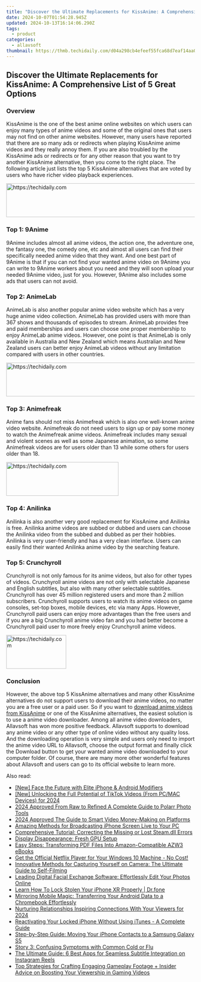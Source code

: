 ```yaml
---
title: "Discover the Ultimate Replacements for KissAnime: A Comprehensive List of 5 Great Options"
date: 2024-10-07T01:54:28.945Z
updated: 2024-10-13T16:14:06.290Z
tags:
  - product
categories:
  - allavsoft
thumbnail: https://thmb.techidaily.com/d04a298cb4efeef55fca68d7eaf14aa0f3c43f69fcef497082e91bf17afd4582.jpg
---
```


## Discover the Ultimate Replacements for KissAnime: A Comprehensive List of 5 Great Options

### Overview

KissAnime is the one of the best anime online websites on which users can enjoy many types of anime videos and some of the original ones that users may not find on other anime websites. However, many users have reported that there are so many ads or redirects when playing KissAnime anime videos and they really annoy them. If you are also troubled by the KissAnime ads or redirects or for any other reason that you want to try another KissAnime alternative, then you come to the right place. The following article just lists the top 5 KissAnime alternatives that are voted by users who have richer video playback experiences.

<!-- affiliate ads begin -->
<a href="https://appsumo.8odi.net/c/5597632/2082539/7443" target="_top" id="2082539">
  <img src="//a.impactradius-go.com/display-ad/7443-2082539" border="0" alt="https://techidaily.com" width="728" height="90"/>
</a>
<img height="0" width="0" src="https://appsumo.8odi.net/i/5597632/2082539/7443" style="position:absolute;visibility:hidden;" border="0" />
<!-- affiliate ads end -->

### Top 1: 9Anime

9Anime includes almost all anime videos, the action one, the adventure one, the fantasy one, the comedy one, etc and almost all users can find their specifically needed anime video that they want. And one best part of 9Anime is that if you can not find your wanted anime video on 9Anime you can write to 9Anime workers about you need and they will soon upload your needed 9Anime video, just for you. However, 9Anime also includes some ads that users can not avoid.

### Top 2: AnimeLab

AnimeLab is also another popular anime video website which has a very huge anime video collection. AnimeLab has provided users with more than 367 shows and thousands of episodes to stream. AnimeLab provides free and paid memberships and users can choose one proper membership to enjoy AnimeLab anime videos. However, one point is that AnimeLab is only available in Australia and New Zealand which means Australian and New Zealand users can better enjoy AnimeLab videos without any limitation compared with users in other countries.

<!-- affiliate ads begin -->
<a href="https://ephamedtechinc.pxf.io/c/5597632/2137226/26400" target="_top" id="2137226">
  <img src="//a.impactradius-go.com/display-ad/26400-2137226" border="0" alt="https://techidaily.com" width="728" height="90"/>
</a>
<img height="0" width="0" src="https://ephamedtechinc.pxf.io/i/5597632/2137226/26400" style="position:absolute;visibility:hidden;" border="0" />
<!-- affiliate ads end -->

### Top 3: Animefreak

Anime fans should not miss Animefreak which is also one well-known anime video website. Animefreak do not need users to sign up or pay some money to watch the Animefreak anime videos. Animefreak includes many sexual and violent scenes as well as some Japanese animation, so some Animefreak videos are for users older than 13 while some others for users older than 18.

<!-- affiliate ads begin -->
<a href="https://aligracehair.sjv.io/c/5597632/2135369/19272" target="_top" id="2135369">
  <img src="//a.impactradius-go.com/display-ad/19272-2135369" border="0" alt="https://techidaily.com" width="300" height="90"/>
</a>
<img height="0" width="0" src="https://aligracehair.sjv.io/i/5597632/2135369/19272" style="position:absolute;visibility:hidden;" border="0" />
<!-- affiliate ads end -->

### Top 4: Anilinka

Anilinka is also another very good replacement for KissAnime and Anilinka is free. Anilinka anime videos are subbed or dubbed and users can choose the Anilinka video from the subbed and dubbed as per their hobbies. Anilinka is very user-friendly and has a very clean interface. Users can easily find their wanted Anilinka anime video by the searching feature.

### Top 5: Crunchyroll

Crunchyroll is not only famous for its anime videos, but also for other types of videos. Crunchyroll anime videos are not only with selectable Japanese and English subtitles, but also with many other selectable subtitles. Crunchyroll has over 45 million registered users and more than 2 million subscribers. Crunchyroll supports users to watch its anime videos on game consoles, set-top boxes, mobile devices, etc via many Apps. However, Crunchyroll paid users can enjoy more advantages than the free users and if you are a big Crunchyroll anime video fan and you had better become a Crunchyroll paid user to more freely enjoy Crunchyroll anime videos.

<!-- affiliate ads begin -->
<a href="https://review-au.sjv.io/c/5597632/2098700/14409" target="_top" id="2098700">
  <img src="//a.impactradius-go.com/display-ad/14409-2098700" border="0" alt="https://techidaily.com" width="160" height="90"/>
</a>
<img height="0" width="0" src="https://review-au.sjv.io/i/5597632/2098700/14409" style="position:absolute;visibility:hidden;" border="0" />
<!-- affiliate ads end -->

### Conclusion

However, the above top 5 KissAnime alternatives and many other KissAnime alternatives do not support users to download their anime videos, no matter you are a free user or a paid user. So if you want to [download anime videos from KissAnime](https://tools.techidaily.com/allavsoft/products/) or one of the KissAnime alternatives, the easiest solution is to use a anime video downloader. Among all anime video downloaders, Allavsoft has won more positive feedback. Allavsoft supports to download any anime video or any other type of online video without any quality loss. And the downloading operation is very simple and users only need to import the anime video URL to Allavsoft, choose the output format and finally click the Download button to get your wanted anime video downloaded to your computer folder. Of course, there are many more other wonderful features about Allavsoft and users can go to its official website to learn more.

<ins class="adsbygoogle"
     style="display:block"
     data-ad-format="autorelaxed"
     data-ad-client="ca-pub-7571918770474297"
     data-ad-slot="1223367746"></ins>

<ins class="adsbygoogle"
     style="display:block"
     data-ad-client="ca-pub-7571918770474297"
     data-ad-slot="8358498916"
     data-ad-format="auto"
     data-full-width-responsive="true"></ins>

<span class="atpl-alsoreadstyle">Also read:</span>
<div><ul>
<li><a href="https://some-techniques.techidaily.com/new-face-the-future-with-elite-iphone-and-android-modifiers/"><u>[New] Face the Future with Elite iPhone & Android Modifiers</u></a></li>
<li><a href="https://tiktok-video-files.techidaily.com/new-unlocking-the-full-potential-of-tiktok-videos-from-pcmac-devices-for-2024/"><u>[New] Unlocking the Full Potential of TikTok Videos (From PC/MAC Devices) for 2024</u></a></li>
<li><a href="https://fox-friendly.techidaily.com/2024-approved-from-raw-to-refined-a-complete-guide-to-polarr-photo-tools/"><u>2024 Approved From Raw to Refined A Complete Guide to Polarr Photo Tools</u></a></li>
<li><a href="https://youtube-blog.techidaily.com/approved-the-guide-to-smart-video-money-making-on-platforms/"><u>2024 Approved The Guide to Smart Video Money-Making on Platforms</u></a></li>
<li><a href="https://win-cheats.techidaily.com/amazing-methods-for-broadcasting-iphone-screen-live-to-your-pc/"><u>Amazing Methods for Broadcasting iPhone Screen Live to Your PC</u></a></li>
<li><a href="https://technical-tips.techidaily.com/comprehensive-tutorial-correcting-the-missing-or-lost-steamdll-errors/"><u>Comprehensive Tutorial: Correcting the Missing or Lost Steam.dll Errors</u></a></li>
<li><a href="https://network-issues.techidaily.com/display-disappearance-fresh-gpu-setup/"><u>Display Disappearance: Fresh GPU Setup</u></a></li>
<li><a href="https://discover-answers.techidaily.com/easy-steps-transforming-pdf-files-into-amazon-compatible-azw3-ebooks/"><u>Easy Steps: Transforming PDF Files Into Amazon-Compatible AZW3 eBooks</u></a></li>
<li><a href="https://video-ai-editor.techidaily.com/get-the-official-netflix-player-for-your-windows-10-machine-no-cost/"><u>Get the Official Netflix Player for Your Windows 10 Machine - No Cost!</u></a></li>
<li><a href="https://win-cheats.techidaily.com/innovative-methods-for-capturing-yourself-on-camera-the-ultimate-guide-to-self-filming/"><u>Innovative Methods for Capturing Yourself on Camera: The Ultimate Guide to Self-Filming</u></a></li>
<li><a href="https://win-cheats.techidaily.com/leading-digital-facial-exchange-software-effortlessly-edit-your-photos-online/"><u>Leading Digital Facial Exchange Software: Effortlessly Edit Your Photos Online</u></a></li>
<li><a href="https://iphone-unlock.techidaily.com/learn-how-to-lock-stolen-your-iphone-xr-properly-drfone-by-drfone-ios/"><u>Learn How To Lock Stolen Your iPhone XR Properly | Dr.fone</u></a></li>
<li><a href="https://win-cheats.techidaily.com/mirroring-mobile-magic-transferring-your-android-data-to-a-chromebook-effortlessly/"><u>Mirroring Mobile Magic: Transferring Your Android Data to a Chromebook Effortlessly</u></a></li>
<li><a href="https://extra-approaches.techidaily.com/nurturing-relationships-inspiring-connections-with-your-viewers-for-2024/"><u>Nurturing Relationships Inspiring Connections With Your Viewers for 2024</u></a></li>
<li><a href="https://win-cheats.techidaily.com/reactivating-your-locked-iphone-without-using-itunes-a-complete-guide/"><u>Reactivating Your Locked iPhone Without Using iTunes - A Complete Guide</u></a></li>
<li><a href="https://win-cheats.techidaily.com/step-by-step-guide-moving-your-iphone-contacts-to-a-samsung-galaxy-s5/"><u>Step-by-Step Guide: Moving Your iPhone Contacts to a Samsung Galaxy S5</u></a></li>
<li><a href="https://win-cheats.techidaily.com/story-3-confusing-symptoms-with-common-cold-or-flu/"><u>Story 3: Confusing Symptoms with Common Cold or Flu</u></a></li>
<li><a href="https://win-cheats.techidaily.com/the-ultimate-guide-6-best-apps-for-seamless-subtitle-integration-on-instagram-reels/"><u>The Ultimate Guide: 6 Best Apps for Seamless Subtitle Integration on Instagram Reels</u></a></li>
<li><a href="https://win-cheats.techidaily.com/top-strategies-for-crafting-engaging-gameplay-footage-plus-insider-advice-on-boosting-your-viewership-in-gaming-videos/"><u>Top Strategies for Crafting Engaging Gameplay Footage + Insider Advice on Boosting Your Viewership in Gaming Videos</u></a></li>
</ul></div>

